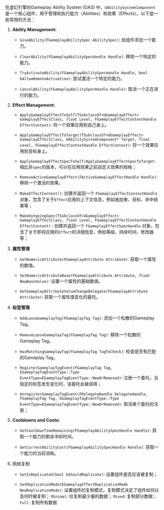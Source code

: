在虚幻引擎的Gameplay Ability System (GAS) 中，`UAbilitySystemComponent` 是一个核心组件，用于管理和执行能力（Abilities）和效果（Effects）。以下是一些常用的方法：

1. **Ability Management:**
   - `GiveAbility(FGameplayAbilitySpec AbilitySpec)`: 给组件添加一个能力。

   - `ClearAbility(FGameplayAbilitySpecHandle Handle)`: 移除一个特定的能力。

   - `TryActivateAbility(FGameplayAbilitySpecHandle Handle, bool bAllowRemoteActivation)`: 尝试激活一个特定的能力。

   - `CancelAbility(FGameplayAbilitySpecHandle Handle)`: 取消一个正在进行的能力。




2. **Effect Management:**
   - `ApplyGameplayEffectToSelf(TSubclassOf<UGameplayEffect> GameplayEffectClass, float Level, FGameplayEffectContextHandle EffectContext)`: 将一个效果应用到自己身上。

   - `ApplyGameplayEffectToTarget(TSubclassOf<UGameplayEffect> GameplayEffectClass, UAbilitySystemComponent* Target, float Level, FGameplayEffectContextHandle EffectContext)`: 将一个效果应用到目标身上。

   - `ApplyGameplayEffectSpecToSelf/ApplyGameplayEffectSpecToTarget`: 相比非`spec`的版本，可以在应用效果之前自定义效果的规格；



   - `RemoveActiveGameplayEffect(FActiveGameplayEffectHandle Handle)`: 移除一个激活的效果。

   - `MakeEffectContext()`: 创建并返回一个 `FGameplayEffectContextHandle` 对象，包含了关于`Effect`应用的上下文信息，例如施加者、目标、命中结果等；

   - `MakeOutgoingSpec(TSubclassOf<UGameplayEffect> GameplayEffectClass, float Level, FGameplayEffectContextHandle EffectContext)` : 创建并返回一个 `FGameplayEffectSpecHandle` 对象，包含了关于即将应用的`Effect`的详细信息，例如等级、持续时间、修改器等；





3. **属性管理**
   - `GetNumericAttribute(FGameplayAttribute Attribute)`: 获取一个属性的数值。

   - `SetNumericAttributeBase(FGameplayAttribute Attribute, float NewBaseValue)`: 设置一个属性的基础数值。

   - `GetGameplayAttributeValueChangeDelegate(FGameplayAttribute Attribute)`: 获取一个属性值变化的委托。



4. **标签管理**
	- `AddLooseGameplayTag(FGameplayTag Tag)`: 添加一个松散的Gameplay Tag。

	- `RemoveLooseGameplayTag(FGameplayTag Tag)`: 移除一个松散的Gameplay Tag。

	- `HasMatchingGameplayTag(FGameplayTag TagToCheck)`: 检查是否有匹配的Gameplay Tag。

	- `RegisterGameplayTagEvent(FGameplayTag Tag, EGameplayTagEventType::Type EventType=EGameplayTagEventType::NewOrRemoved)`: 注册一个委托，当指定的标签发生变化时，该委托会被调用；

	- `UnregisterGameplayTagEvent(FDelegateHandle DelegateHandle, FGameplayTag Tag, EGameplayTagEventType::Type EventType=EGameplayTagEventType::NewOrRemoved)`: 取消某个委托的注册；



5. **Cooldowns and Costs:**
	- `GetCooldownTimeRemaining(FGameplayAbilitySpecHandle Handle)`: 获取一个能力的剩余冷却时间。

	- `GetCurrentAbilityCost(FGameplayAbilitySpecHandle Handle)`: 获取一个能力的当前消耗。


6. 网络复制
	- `SetIsReplicated(bool bShouldReplicate)`: 设置组件是否应该被复制；

	- `SetReplicationMode(EGameplayEffectReplicationMode NewReplicationMode)`: 设置组件的复制模式，复制模式决定了组件如何以及何时被复制；
		`Minimal`: 仅复制最少量的数据；
		`Mixed`: 复制部分数据；
		`Full`: 复制所有数据

